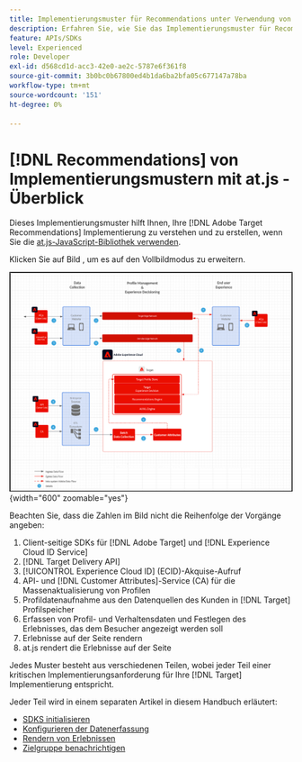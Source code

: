```yaml
---
title: Implementierungsmuster für Recommendations unter Verwendung von at.js
description: Erfahren Sie, wie Sie das Implementierungsmuster für Recommendations mit at.js verwenden.
feature: APIs/SDKs
level: Experienced
role: Developer
exl-id: d568cd1d-acc3-42e0-ae2c-5787e6f361f8
source-git-commit: 3b0bc0b67800ed4b1da6ba2bfa05c677147a78ba
workflow-type: tm+mt
source-wordcount: '151'
ht-degree: 0%

---
```


# [!DNL Recommendations] von Implementierungsmustern mit at.js - Überblick

Dieses Implementierungsmuster hilft Ihnen, Ihre [!DNL Adobe Target Recommendations] Implementierung zu verstehen und zu erstellen, wenn Sie die [at.js-JavaScript-Bibliothek verwenden](/help/dev/implement/client-side/atjs/how-atjs-works/how-atjs-works.md).

Klicken Sie auf Bild , um es auf den Vollbildmodus zu erweitern.

![Architekturdiagramm für Adobe Target](/help/dev/patterns/assets/architecture-chart.png){width="600" zoomable="yes"}

Beachten Sie, dass die Zahlen im Bild nicht die Reihenfolge der Vorgänge angeben:

1. Client-seitige SDKs für [!DNL Adobe Target] und [!DNL Experience Cloud ID Service]
1. [!DNL Target Delivery API]
1. [!UICONTROL Experience Cloud ID] (ECID)-Akquise-Aufruf
1. API- und [!DNL Customer Attributes]-Service (CA) für die Massenaktualisierung von Profilen
1. Profildatenaufnahme aus den Datenquellen des Kunden in [!DNL Target] Profilspeicher
1. Erfassen von Profil- und Verhaltensdaten und Festlegen des Erlebnisses, das dem Besucher angezeigt werden soll
1. Erlebnisse auf der Seite rendern
1. at.js rendert die Erlebnisse auf der Seite

Jedes Muster besteht aus verschiedenen Teilen, wobei jeder Teil einer kritischen Implementierungsanforderung für Ihre [!DNL Target] Implementierung entspricht.

Jeder Teil wird in einem separaten Artikel in diesem Handbuch erläutert:

* [SDKS initialisieren](/help/dev/patterns/recs-atjs/initialize-sdk.md)
* [Konfigurieren der Datenerfassung](/help/dev/patterns/recs-atjs/data-collection.md)
* [Rendern von Erlebnissen](/help/dev/patterns/recs-atjs/render-experiences.md)
* [Zielgruppe benachrichtigen](/help/dev/patterns/recs-atjs/notify-target.md)
